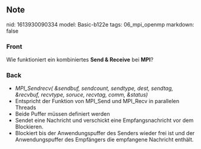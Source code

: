 ## Note
nid: 1613930090334
model: Basic-b122e
tags: 06_mpi_openmp
markdown: false

### Front
Wie funktioniert ein kombiniertes <b>Send & Receive</b> bei <b>MPI</b>?

### Back
<div>
  <div>
    <ul>
      <li><em>MPI_Sendrecv( &sendbuf, sendcount, sendtype,
      dest, sendtag, &recvbuf, recvtype, soruce, recvtag, comm,
      &status)</em>
      <li>Entspricht der Funktion von MPI_Send und MPI_Recv in
      parallelen Threads
      <li>Beide Puffer müssen definiert werden
      <li>Sendet eine Nachricht und verschickt eine
      Empfangsnachricht vor dem Blockieren.
      <li>Blockiert bis der Anwendungspuffer des Senders wieder
      frei ist und der Anwendungspuffer des Empfängers die
      empfangene Nachricht enthält.
    </ul>
  </div>
</div>
